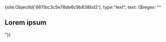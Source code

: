<script>
	
	custom.markup.push(() => {
	
		// Inject PayPal script
		const PayPalClientId = "Aa1FT0LLZEMkt9dRFtyBv-mBuxIUz1zanJfmmGCE0YprgTs3rifQFWsNh6I5mdi04MfJddsWJJVun33H"
		const script = document.createElement('script')
		script.src = `https://www.paypal.com/sdk/js?client-id=${PayPalClientId}&currency=USD`
		document.head.appendChild(script)
		
		script.onload = () => {
							
			document.querySelectorAll('.gallery__item').forEach(item => {
				
				// Remove any existing captions
				item.querySelector('.gallery__caption')?.remove()
				
				// Create new caption element
				const caption = document.createElement('figcaption')
				caption.classList.add('gallery__caption')
				
				// Add button to caption
				const button = document.createElement('div')
				button.classList.add('paypal-button-container')
				
				// Add to page
				caption.append(button)
				item.appendChild(caption)
				
				// Get image name
				const description = item.querySelector('img').src.split('/').pop().split('.')[0]
				const value = 50
				
				paypal.Buttons({
					createOrder: (data, actions) => {
						return actions.order.create({
							purchase_units: [{
								description,
								amount: {
									currency_code: 'USD',
									value,
								},
							}]
						})
					},
					onApprove: (data, actions) => {
						return actions.order.capture().then(function(details) {
							alert(`Transaction completed by ${details.payer.name.given_name}!`)
						})
					}
				}).render(button)
				
			})
			
		}
	
	})
	
</script>



{site:ObjectId('6611bc3c5e78de6c9b838bd2'), type:"text", text: {$regex: "^<h2>Lorem ipsum</h2>"}}
